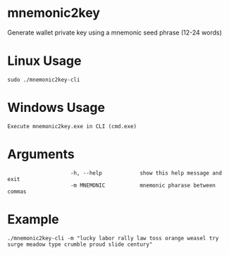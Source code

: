 # mnemonic2key
Generate wallet private key using a mnemonic seed phrase (12-24 words)

# Linux Usage
    sudo ./mnemonic2key-cli

# Windows Usage
    Execute mnemonic2key.exe in CLI (cmd.exe)

# Arguments
                        
                        -h, --help            show this help message and exit
                        -m MNEMONIC           mnemonic pharase between commas
                        
# Example
    ./mnemonic2key-cli -m "lucky labor rally law toss orange weasel try surge meadow type crumble proud slide century"
    
